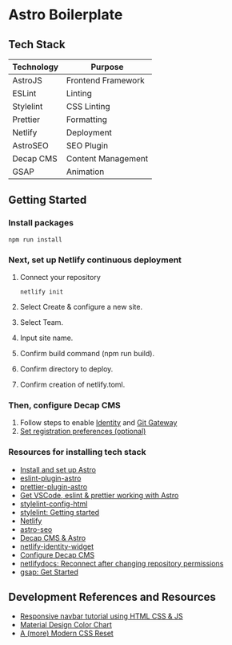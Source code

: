 # Astro Boilerplate

## Tech Stack

| Technology | Purpose            |
| ---------- | ------------------ |
| AstroJS    | Frontend Framework |
| ESLint     | Linting            |
| Stylelint  | CSS Linting        |
| Prettier   | Formatting         |
| Netlify    | Deployment         |
| AstroSEO   | SEO Plugin         |
| Decap CMS  | Content Management |
| GSAP       | Animation          |

## Getting Started

### Install packages

`npm run install`

### Next, set up Netlify continuous deployment

1. Connect your repository

   `netlify init`

2. Select Create & configure a new site.
3. Select Team.
4. Input site name.
5. Confirm build command (npm run build).
6. Confirm directory to deploy.
7. Confirm creation of netlify.toml.

### Then, configure Decap CMS

1. Follow steps to enable [Identity](https://docs.netlify.com/security/secure-access-to-sites/identity/) and [Git Gateway](https://docs.netlify.com/security/secure-access-to-sites/git-gateway/#setup-and-settings)
2. [Set registration preferences (optional)](https://docs.netlify.com/security/secure-access-to-sites/identity/registration-login/)

### Resources for installing tech stack

- [Install and set up Astro](https://docs.astro.build/en/install-and-setup/)
- [eslint-plugin-astro](https://github.com/ota-meshi/eslint-plugin-astro)
- [prettier-plugin-astro](https://github.com/withastro/prettier-plugin-astro)
- [Get VSCode, eslint & prettier working with Astro](https://patheticgeek.dev/blog/astro-prettier-eslint-vscode)
- [stylelint-config-html](https://github.com/ota-meshi/stylelint-config-html)
- [stylelint: Getting started](https://stylelint.io/user-guide/get-started)
- [Netlify](https://docs.netlify.com/cli/get-started/)
- [astro-seo](https://github.com/jonasmerlin/astro-seo)
- [Decap CMS & Astro](https://docs.astro.build/en/guides/cms/decap-cms/)
- [netlify-identity-widget](https://github.com/netlify/netlify-identity-widget)
- [Configure Decap CMS](https://decapcms.org/docs/configure-decap-cms/)
- [netlifydocs: Reconnect after changing repository permissions](https://docs.netlify.com/security/secure-access-to-sites/git-gateway/#reconnect-after-changing-repository-permissions)
- [gsap: Get Started](https://gsap.com/docs/v3/Installation/?tab=npm&module=esm&method=private+registry&tier=free&club=false&require=false&trial=true)

## Development References and Resources

- [Responsive navbar tutorial using HTML CSS & JS](https://www.youtube.com/watch?v=HbBMp6yUXO0)
- [Material Design Color Chart](https://htmlcolorcodes.com/color-chart/material-design-color-chart/)
- [A (more) Modern CSS Reset](https://piccalil.li/blog/a-more-modern-css-reset/)
